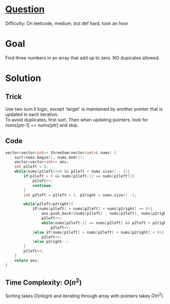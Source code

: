 # [Question](https://leetcode.com/problems/3sum/)
Difficulty: On leetcode, medium, but def hard, took an hour
# Goal
Find three numbers in an array that add up to zero. NO dupicates allowed.
# Solution
## Trick
Use two sum II logic, except 'target' is maintained by another pointer that is updated in each iteration.  
To avoid duplicates, first sort. Then when updating pointers, look for nums[ptr-1] == nums[ptr] and skip.
## Code
```cpp
vector<vector<int>> threeSum(vector<int>& nums) {
    sort(nums.begin(), nums.end());
    vector<vector<int>> ans;
    int p1left = 0;
    while(nums[p1left]<=0 && p1left < nums.size() - 2){
        if(p1left > 0 && nums[p1left-1] == nums[p1left]){ 
            p1left++;
            continue;
        }
        int p2left = p1left + 1, p2right = nums.size() -1;

        while(p2left<p2right){
            if(nums[p1left] + nums[p2left] + nums[p2right] == 0){
                ans.push_back({nums[p1left] , nums[p2left], nums[p2right]});
                p2left++;
                while(nums[p2left-1] == nums[p2left] && p2left < p2right)
                    p2left++;
            }else if(nums[p1left] + nums[p2left] + nums[p2right] < 0){
                p2left++;
            }else p2right--;
        }
        p1left++;
    }
    return ans;
}
```
## Time Complexity: $O(n^2)$
Sorting takes $O(nlogn)$ and iterating through array with pointers takes $O(n^2)$.